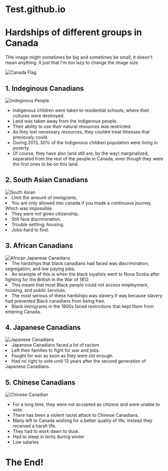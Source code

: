 # Test.github.io

<h1>Hardships of different groups in Canada</h1>
<p>THe image might sometimes be big and sometimes be small, it doesn't mean anything. It just that I'm too lazy to change the image size</p>
<img src="https://upload.wikimedia.org/wikipedia/commons/thumb/d/d9/Flag_of_Canada_%28Pantone%29.svg/1200px-Flag_of_Canada_%28Pantone%29.svg.png"
alt="Canada Flag">

<h2>1. Indeginous Canadians</h2>
<img src="https://d3d0lqu00lnqvz.cloudfront.net/media/media/923baa84-0947-48c8-b6ea-2c78927947dc.jpg"
alt="Indeginous People">
<ul>
    <li>Indigenous children were taken to residential schools, where their cultures were destroyed.</li>
    <li>Land was taken away from the indigenous people. </li>
    <li>Their ability to use their natural resources was restricted.</li>
    <li>As they lost necessary resources, they couldnt treat illnesses that previously could. </li>
    <li>During 2013, 50% of the Indigenous children population were living in poverty.
    <li>Of course, they have also (and still are, by the way) marginalized, separated from the rest of the people in Canada, even though they were the first ones to be on this land. </li>
</ul>

<h2>2. South Asian Canadians</h2>
<img src="https://www.southasiancanadianheritage.ca/wp-content/uploads/2019/02/Beant-Dhaliwal-with-Paul-Dhaliwal-family-pic.jpg-3.jpg"
alt="South Asian"
<ul>
    <li>Limit the amount of immigrants. </li>
    <li>You are only allowed into canada if you made a continuous journey. Which was impossible.</li>
    <li>They were not given citizenship.</li>
    <li>Still face discrimination.</li>
    <li>Trouble settling; housing.</li>
    <li>Jobs-hard to find.</li>
</ul>

<h2>3. African Canadians</h2>
<img src="https://globalnews.ca/wp-content/uploads/2019/11/untitled-design-4.png"
alt="African Japanese Canadians"
<ul>
    <li>The hardships that black canadians had faced was discrimination, segregation, and low paying jobs.</li>
    <li>An example of this is when the black loyalists went to Nova Scotia after fighting for the British in the War of 1812.</li>
    <li>This meant that most Black people could not access employment, housing, and public services.</li>
    <li>The most serious of these hardships was slavery.It was because slavery had prevented Black canadians from being free.</li>
    <li>Black immigrants in the 1900s faced restrictions that kept them from entering Canada.</li>
</ul>


<h2>4. Japanese Canadians</h2>
<img src="https://i1.wp.com/media.globalnews.ca/videostatic/news/lpd8emoskg-n9znvzajha/web_JAPANESE_CANADIAN_INTERNMENT_NAGAI_.jpg?w=1040&quality=70&strip=all"
alt="Japanese Canadians"
<ul>
    <li>Japanese Canadians faced a lot of racism</li>
    <li>Left their families to fight for war and jobs.</li>
    <li>Fought for war as soon as they were old enough.</li>
    <li>Had no right to vote until 13 years after the second generation of Japanese Canadians.</li>
</ul>

<h2>5. Chinese Canadians</h2>
<img src="https://www.rcinet.ca/patrimoine-asiatique-en/wp-content/uploads/sites/26/2012/05/Pic-1-c068863-ch-3.jpg"
alt="Chinese Canadian">
<ul>
    <li>For a long time, they were not accepted as citizens and were unable to vote.</li>
    <li>There has been a violent racist attack to Chinese Canadians.</li>
    <li>Many left to Canada wishing for a better quality of life, instead they received a harsh life.</li>
    <li>They had to work dawn to dusk.</li>
    <li>Had to sleep in tents during winter</li>
    <li>Low salaries</li>
</ul>

<h1>The End!</h1>
